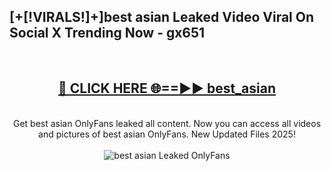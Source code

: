 <h2>[+[!VIRALS!]+]best asian Leaked Video Viral On Social X Trending Now - gx651</h2>
<br>
<div align="center">
<h2><a href="https://libra.edu.pl?best_asian" rel="nofollow">🔴 CLICK HERE 🌐==►► best_asian</a></h2>
<br>
Get best asian OnlyFans leaked all content. Now you can access all videos and pictures of best asian OnlyFans. New Updated Files 2025!
<br>
<br>
<a href="https://libra.edu.pl?best_asian" rel="nofollow" data-target="animated-image.originalLink"><img src="https://i.ibb.co.com/WyWwxjT/player-gif2.gif" alt="best asian Leaked OnlyFans" style="max-width: 100%; display: inline-block;" data-target="animated-image.originalImage"></a>
</div>
<br>
